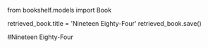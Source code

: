 from bookshelf.models import Book 

retrieved_book.title = 'Nineteen Eighty-Four'
retrieved_book.save()

#Nineteen Eighty-Four